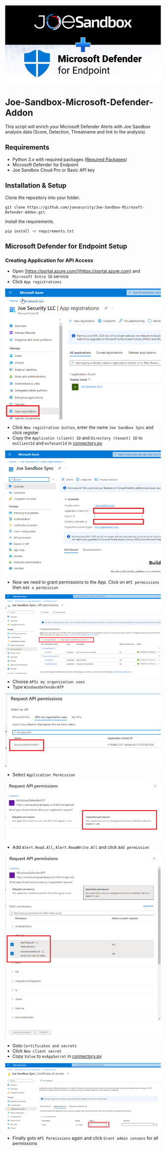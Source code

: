 ![Integration logo](img/integration.png)

# Joe-Sandbox-Microsoft-Defender-Addon
This script will enrich your Microsoft Defender Alerts with Joe Sandbox analysis data (Score, Detection, Threatname and link to the analysis).

## Requirements
- Python 3.x with required packages ([Required Packages](requirements.txt))
- Microsoft Defender for Endpoint
- Joe Sandbox Cloud Pro or Basic API key

## Installation & Setup

Clone the repository into your folder.

    git clone https://github.com/joesecurity/Joe-Sandbox-Microsoft-Defender-Addon.git

Install the requirements.

    pip install -r requirements.txt

## Microsoft Defender for Endpoint Setup

### Creating Application for API Access

- Open [https://portal.azure.com/](https://portal.azure.com) and `Microsoft Entra ID` service
- Click `App registrations`

![1](img/app.png)

- Click `New registration button`, enter the name `Joe Sandbox Sync` and click register
- Copy the `Applicatin (client) ID` and `Directory (tenant) ID` to `msClientId` and `msTenantId` in [connectory.py](connector.py)

![2](img/tenantid.png)

- Now we need to grant permissions to the App. Click on `API permissions` then `Add a permission`

![3](img/apipermissions.png)

- Choose `APIs my organization uses`
- Type `WindowsDefenderATP`

![3](img/permissions1.png)

- Select `Application Permission`

![3](img/permissions2.png)

- Add `Alert.Read.All`, `Alert.ReadWrite.All` and click `Add permission`

![3](img/permissions3.png)

- Goto `Certificates and secrets`
- Click `New client secret`
- Copy `Value` to `msAppSecret` in  [connectory.py](connector.py)

![3](img/clientsecret.png)

- Finally goto `API Permissions` again and click `Grant admin consens` for all permissions

